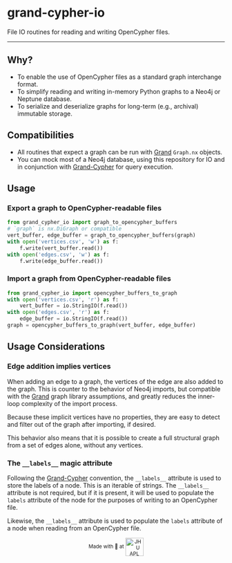 # grand-cypher-io

File IO routines for reading and writing OpenCypher files.

---

## Why?

-   To enable the use of OpenCypher files as a standard graph interchange format.
-   To simplify reading and writing in-memory Python graphs to a Neo4j or Neptune database.
-   To serialize and deserialize graphs for long-term (e.g., archival) immutable storage.

## Compatibilities

-   All routines that expect a graph can be run with [Grand](https://github.com/aplbrain/grand) `Graph.nx` objects.
-   You can mock most of a Neo4j database, using this repository for IO and in conjunction with [Grand-Cypher](https://github.com/aplbrain/grand-cypher) for query execution.

## Usage

### Export a graph to OpenCypher-readable files

```python
from grand_cypher_io import graph_to_opencypher_buffers
# `graph` is nx.DiGraph or compatible
vert_buffer, edge_buffer = graph_to_opencypher_buffers(graph)
with open('vertices.csv', 'w') as f:
    f.write(vert_buffer.read())
with open('edges.csv', 'w') as f:
    f.write(edge_buffer.read())
```

### Import a graph from OpenCypher-readable files

```python
from grand_cypher_io import opencypher_buffers_to_graph
with open('vertices.csv', 'r') as f:
    vert_buffer = io.StringIO(f.read())
with open('edges.csv', 'r') as f:
    edge_buffer = io.StringIO(f.read())
graph = opencypher_buffers_to_graph(vert_buffer, edge_buffer)
```

## Usage Considerations

### Edge addition implies vertices

When adding an edge to a graph, the vertices of the edge are also added to the graph. This is counter to the behavior of Neo4j imports, but compatible with the [Grand](https://github.com/aplbrain/grand) graph library assumptions, and greatly reduces the inner-loop complexity of the import process.

Because these implicit vertices have no properties, they are easy to detect and filter out of the graph after importing, if desired.

This behavior also means that it is possible to create a full structural graph from a set of edges alone, without any vertices.

### The `__labels__` magic attribute

Following the [Grand-Cypher](https://github.com/aplbrain/grand-cypher) convention, the `__labels__` attribute is used to store the labels of a node. This is an iterable of strings. The `__labels__` attribute is not required, but if it is present, it will be used to populate the `labels` attribute of the node for the purposes of writing to an OpenCypher file.

Likewise, the `__labels__` attribute is used to populate the `labels` attribute of a node when reading from an OpenCypher file.

<p align='center'><small>Made with 💙 at <a href='http://www.jhuapl.edu/'><img alt='JHU APL' align='center' src='https://user-images.githubusercontent.com/693511/62956859-a967ca00-bdc1-11e9-998e-3888e8a24e86.png' height='42px'></a></small></p>
